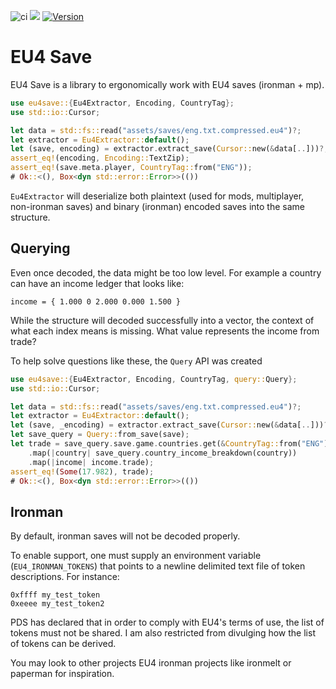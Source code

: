 ![ci](https://github.com/rakaly/eu4save/workflows/ci/badge.svg) [![](https://docs.rs/eu4save/badge.svg)](https://docs.rs/eu4save) [![Version](https://img.shields.io/crates/v/eu4save.svg?style=flat-square)](https://crates.io/crates/eu4save)

# EU4 Save

EU4 Save is a library to ergonomically work with EU4 saves (ironman + mp).

```rust
use eu4save::{Eu4Extractor, Encoding, CountryTag};
use std::io::Cursor;

let data = std::fs::read("assets/saves/eng.txt.compressed.eu4")?;
let extractor = Eu4Extractor::default();
let (save, encoding) = extractor.extract_save(Cursor::new(&data[..]))?;
assert_eq!(encoding, Encoding::TextZip);
assert_eq!(save.meta.player, CountryTag::from("ENG"));
# Ok::<(), Box<dyn std::error::Error>>(())
```

`Eu4Extractor` will deserialize both plaintext (used for mods, multiplayer,
non-ironman saves) and binary (ironman) encoded saves into the same structure.

## Querying

Even once decoded, the data might be too low level. For example a country can
have an income ledger that looks like:

```ignore
income = { 1.000 0 2.000 0.000 1.500 }
```

While the structure will decoded successfully into a vector, the context of
what each index means is missing. What value represents the income from
trade?

To help solve questions like these, the `Query` API was created

```rust
use eu4save::{Eu4Extractor, Encoding, CountryTag, query::Query};
use std::io::Cursor;

let data = std::fs::read("assets/saves/eng.txt.compressed.eu4")?;
let extractor = Eu4Extractor::default();
let (save, _encoding) = extractor.extract_save(Cursor::new(&data[..]))?;
let save_query = Query::from_save(save);
let trade = save_query.save.game.countries.get(&CountryTag::from("ENG"))
    .map(|country| save_query.country_income_breakdown(country))
    .map(|income| income.trade);
assert_eq!(Some(17.982), trade);
# Ok::<(), Box<dyn std::error::Error>>(())
```

## Ironman

By default, ironman saves will not be decoded properly.

To enable support, one must supply an environment variable
(`EU4_IRONMAN_TOKENS`) that points to a newline delimited
text file of token descriptions. For instance:

```ignore
0xffff my_test_token
0xeeee my_test_token2
```

PDS has declared that in order to comply with EU4's terms of use, the list of
tokens must not be shared. I am also restricted from divulging how the
list of tokens can be derived.

You may look to other projects EU4 ironman projects like ironmelt or paperman
for inspiration.